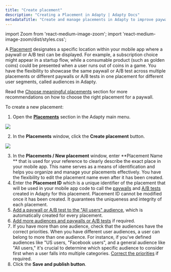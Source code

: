 ```yaml
---
title: "Create placement"
description: "Creating a Placement in Adapty | Adapty Docs"
metadataTitle: "Create and manage placements in Adapty to improve paywall performance."
---
```


import Zoom from 'react-medium-image-zoom';
import 'react-medium-image-zoom/dist/styles.css';

A [Placement](placements) designates a specific location within your mobile app where a paywall or A/B test can be displayed. For example, a subscription choice might appear in a startup flow, while a consumable product (such as golden coins) could be presented when a user runs out of coins in a game. You have the flexibility to showcase the same paywall or A/B test across multiple placements or different paywalls or A/B tests in one placement for different user segments, called audiences in Adapty. 

Read the [Choose meaningful placements](choose-meaningful-placements) section for more recommendations on how to choose the right placement for a paywall.

To create a new placement:

1. Open the **[Placements](https://app.adapty.io/placements)** section in the Adapty main menu.

   
<Zoom>
  <img src={require('./img/0561bf8-placements_create_new.webp').default}
  style={{
    border: '1px solid #727272', /* border width and color */
    width: '700px', /* image width */
    display: 'block', /* for alignment */
    margin: '0 auto' /* center alignment */
  }}
/>
</Zoom>



2. In the **Placements** window, click the **Create placement** button.

   
<Zoom>
  <img src={require('./img/3dc0e8c-new_placement.webp').default}
  style={{
    border: '1px solid #727272', /* border width and color */
    width: '700px', /* image width */
    display: 'block', /* for alignment */
    margin: '0 auto' /* center alignment */
  }}
/>
</Zoom>



3. In the **Placements / New placement** window, enter **Placement Name ** that is used for your reference to clearly describe the exact place in your mobile app. This name serves as a means of identification and helps you organize and manage your placements effectively. You have the flexibility to edit the placement name even after it has been created.
4. Enter the **Placement ID** which is a unique identifier of the placement that will be used in your mobile app code to call the [paywalls](paywalls) and [A/B tests](ab-tests) created in Adapty for this placement.  Placement ID cannot be modified once it has been created. It guarantees the uniqueness and integrity of each placement. 
5. [Add a paywall or A/B test to the "All users" audience](add-audience-paywall-ab-test), which is automatically created for every placement.
6. [Add more audiences and paywalls or A/B tests](add-audience-paywall-ab-test) if required.
7. If you have more than one audience, check that the audiences have the correct priorities. When you have different user audiences, a user can belong to more than one audience. For instance, if you've defined audiences like "US users, "Facebook users", and a general audience like "All users," it's crucial to determine which specific audience to consider first when a user falls into multiple categories. [Correct the priorities](change-audience-priority) if required.
8. Click the **Save and publish button**.